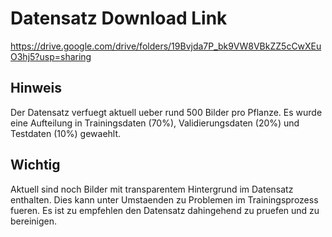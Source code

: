 # Datensatz Download Link
https://drive.google.com/drive/folders/19Bvjda7P_bk9VW8VBkZZ5cCwXEuO3hj5?usp=sharing

## Hinweis
Der Datensatz verfuegt aktuell ueber rund 500 Bilder pro Pflanze.
Es wurde eine Aufteilung in Trainingsdaten (70%), Validierungsdaten (20%) und Testdaten (10%) gewaehlt.

## Wichtig
Aktuell sind noch Bilder mit transparentem Hintergrund im Datensatz enthalten. Dies kann unter Umstaenden zu Problemen im Trainingsprozess fueren.
Es ist zu empfehlen den Datensatz dahingehend zu pruefen und zu bereinigen.
